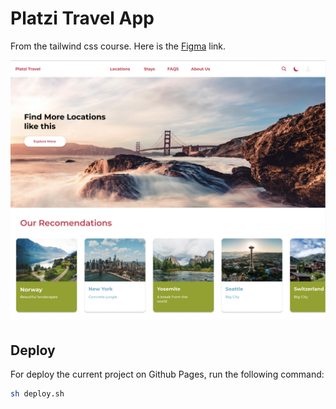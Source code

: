 # Platzi Travel App
From the tailwind css course. Here is the [Figma](https://www.figma.com/file/aPbr2Rhd5SCUjNYu6NRPPB/Platzi-Travel-Mockups?node-id=0%3A1) link.

<img
src="./design/platzitravelapp.png"
/>

## Deploy
For deploy the current project on Github Pages, run the following command:
```sh
sh deploy.sh
```

